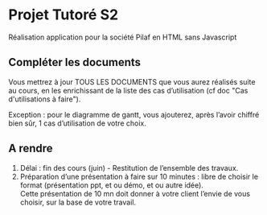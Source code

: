 # Projet Tutoré S2

Réalisation application pour la société Pilaf en HTML sans Javascript

## Compléter  les documents
Vous mettrez à jour TOUS LES DOCUMENTS que vous aurez réalisés suite au cours, en les enrichissant de la liste des cas d’utilisation (cf doc "Cas d'utilisations à faire").

Exception : pour le diagramme de gantt, vous ajouterez, après l’avoir chiffré bien sûr, 1 cas d’utilisation de votre choix.  


## A rendre
1. Délai : fin des cours (juin) - Restitution de l’ensemble des travaux. 
2. Préparation d’une présentation à faire sur 10 minutes : libre de choisir le format (présentation ppt, et ou démo, et ou autre idée).  
Cette présentation de 10 mn doit donner à votre client l’envie de vous choisir, sur la base de votre travail.



